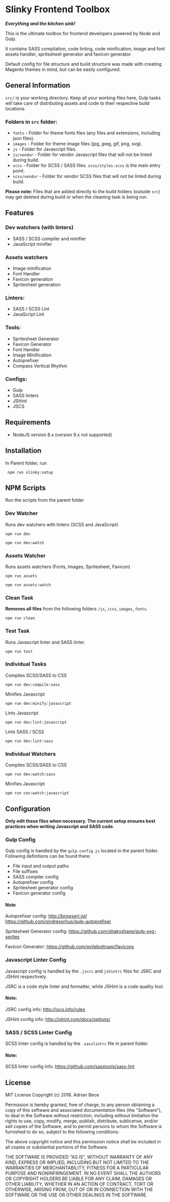 # Slinky Frontend Toolbox

**_*Everything and the kitchen sink!*_**

This is the ultimate toolbox for frontend developers powered by Node and Gulp.

It contains SASS compilation, code linting, code minification, image and font assets handler, spritesheet generator and favicon generator.

Default config for file structure and build structure was made with creating Magento themes in mind, but can be easily configured.

## General Information

`src/` is your working directory. Keep all your working files here, Gulp tasks will take care of distributing assets and code to their respective build locations.

### Folders in `src` folder:

* `fonts` - Folder for theme fonts files (any files and extensions, including json files).
* `images` - Folder for theme image files (jpg, jpeg, gif, png, svg).
* `js` - Folder for Javascript files.
* `js/vendor` - Folder for vendor Javascript files that will not be linted during build.
* `scss` - Folder for SCSS / SASS files. `scss/styles.scss` is the main entry point.
* `scss/vendor` - Folder for vendor SCSS files that will not be linted during build.

**Please note:** Files that are added directly to the build folders (outside `src`) may get deleted during build or when the cleaning task is being run.

## Features

### Dev watchers (with linters)

* SASS / SCSS compiler and minifier
* JavaScript minifier

### Assets watchers

* Image minification
* Font Handler
* Favicon generation
* Spritesheet generation

### Linters:

* SASS / SCSS Lint
* JavaScript Lint

### Tools:

* Spritesheet Generator
* Favicon Generator
* Font Handler
* Image Minification
* Autoprefixer
* Compass Vertical Rhythm

### Configs:

* Gulp
* SASS linters
* JSHint
* JSCS

## Requirements

* NodeJS version 8.x (version 9.x not supported)

## Installation

In Parent folder, run

```shell
 npm run slinky:setup
```

## NPM Scripts

Run the scripts from the parent folder

### Dev Watcher

Runs dev watchers with linters (SCSS and JavaScript)

```shell
npm run dev
```

```shell
npm run dev:watch
```

### Assets Watcher

Runs assets watchers (Fonts, Images, Spritesheet, Favicon)

```shell
npm run assets
```

```shell
npm run assets:watch
```

### Clean Task

**Removes all files** from the following folders `/js`, `/css`, `images`, `fonts`.

```shell
npm run clean
```

### Test Task

Runs Javascript linter and SASS linter.

```shell
npm run test
```

### Individual Tasks

Compiles SCSS/SASS to CSS

```shell
npm run dev:compile:sass
```

Minifies Javascript

```shell
npm run dev:minify:javascript
```

Lints Javascript

```shell
npm run dev:lint:javascript
```

Lints SASS / SCSS

```shell
npm run dev:lint:sass
```

### Individual Watchers

Compiles SCSS/SASS to CSS

```shell
npm run dev:watch:sass
```

Minifies Javascript

```shell
npm run cev:watch:javascript
```

## Configuration

**Only edit these files when necessary. The current setup ensures best practices when writing Javascript and SASS code.**

### Gulp Config

Gulp config is handled by the `gulp.config.js` located in the parent folder. Following definitions can be found there:

* File input and output paths
* File suffixes
* SASS compiler config
* Autoprefixer config
* Spritesheet generator config
* Favicon generator config

#### Note

Autoprefixer config:
http://browserl.ist/
https://github.com/sindresorhus/gulp-autoprefixer

Spritesheet Generator config:
https://github.com/shakyshane/gulp-svg-sprites

Favicon Generator:
https://github.com/evilebottnawi/favicons

### Javascript Linter Config

Javascript config is handled by the `.jscrc` and `jshintrc` files for JSRC and JSHint respectively.

JSRC is a code style linter and formatter, while JSHint is a code quality tool.

#### Note:

JSRC config info: http://jscs.info/rules

JSHint config info:
http://jshint.com/docs/options/

### SASS / SCSS Linter Config

SCSS linter config is handled by the `.sasslintrc` file in parent folder.

#### Note:

SCSS linter config info: https://github.com/sasstools/sass-lint

## License

MIT License
Copyright (c) 2018. Adrian Bece

Permission is hereby granted, free of charge, to any person obtaining a copy of this software and associated documentation files (the "Software"), to deal in the Software without restriction, including without limitation the rights to use, copy, modify, merge, publish, distribute, sublicense, and/or sell copies of the Software, and to permit persons to whom the Software is furnished to do so, subject to the following conditions:

The above copyright notice and this permission notice shall be included in all copies or substantial portions of the Software.

THE SOFTWARE IS PROVIDED "AS IS", WITHOUT WARRANTY OF ANY KIND, EXPRESS OR IMPLIED, INCLUDING BUT NOT LIMITED TO THE WARRANTIES OF MERCHANTABILITY, FITNESS FOR A PARTICULAR PURPOSE AND NONINFRINGEMENT. IN NO EVENT SHALL THE AUTHORS OR COPYRIGHT HOLDERS BE LIABLE FOR ANY CLAIM, DAMAGES OR OTHER LIABILITY, WHETHER IN AN ACTION OF CONTRACT, TORT OR OTHERWISE, ARISING FROM, OUT OF OR IN CONNECTION WITH THE SOFTWARE OR THE USE OR OTHER DEALINGS IN THE SOFTWARE.
